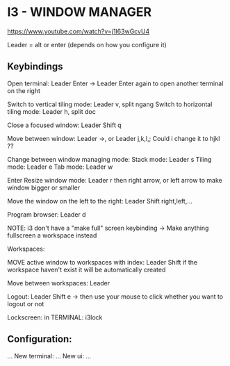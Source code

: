 # I3 - WINDOW MANAGER
https://www.youtube.com/watch?v=j1I63wGcvU4

Leader = alt or enter (depends on how you configure it)

## Keybindings
Open terminal: Leader Enter 
    -> Leader Enter again to open another terminal on the right 

Switch to vertical tiling mode: Leader v, split ngang 
Switch to horizontal tiling mode: Leader h, split doc 

Close a focused window: Leader Shift q

Move between window: Leader ->, or Leader j,k,l,;
    Could i change it to hjkl ??  

Change between window managing mode: 
    Stack mode: Leader s
    Tiling mode: Leader e 
    Tab mode: Leader w 

Enter Resize window mode: 
    Leader r 
    then right arrow, or left arrow to make window bigger or smaller

Move the window on the left to the right: 
    Leader Shift right,left,...

Program browser: Leader d

NOTE: 
    i3 don't have a "make full" screen keybinding
    -> Make anything fullscreen a workspace instead 

Workspaces: 

MOVE active window to workspaces with index: 
    Leader Shift <index>
    if the workspace haven't exist it will be automatically created 

Move between workspaces: 
    Leader <index>


Logout: 
    Leader Shift e
    -> then use your mouse to click whether you want to logout or not 

Lockscreen: 
    in TERMINAL: i3lock

## Configuration: 
... 
New terminal:
...
New ui: 
...
